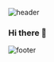 ![header](https://capsule-render.vercel.app/api?type=waving&color=auto&height=300&section=header&text=Hi!%20I'm%20songhaaa.&fontSize=90)
### Hi there 👋

<!--
**songhaaa/songhaaa** is a ✨ _special_ ✨ repository because its `README.md` (this file) appears on your GitHub profile.

Here are some ideas to get you started:

- 🔭 I’m currently working on ...
- 🌱 I’m currently learning ...
- 👯 I’m looking to collaborate on ...
- 🤔 I’m looking for help with ...
- 💬 Ask me about ...
- 📫 How to reach me: ...
- 😄 Pronouns: ...
- ⚡ Fun fact: ...
-->
![footer](https://capsule-render.vercel.app/api?section=footer)
